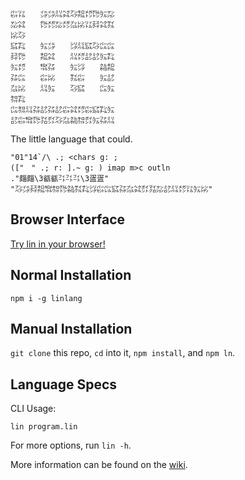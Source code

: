 ```
㌫㍑　　㌄㌄㍊㌶㌂㌕㍌㌙㍔㍇
㍇㌶　　㌙㍌㍇㍌㌴㍖㍑㌇㌶㌟
㍖㌂　　　　　　　　　　　　
㌮㌠　　㍔㌄　　㌡㍊㌮㌂㌭㌭
㌇㌙　　㌕㌶　　㍊㍌㍈㍈㍔㌠
㍔㍌　　㌖㌲　　㍔㌡　　㌚㌕
㌲㌭　　㌫㍖　　㌟㌫　　㍔㍈
㌴㍖　　㍊㍔　　㌂㌮　　㌭㍔
㌗㌠　　　　　　　　　　　　
㌭㌗㍊㌲㍈㌲㍈㌫㌶㍌㌫㌮㌠㍔
㍈㌫㌖㌙㍃㌽㌂㌴㌚㌗㌽㍔㌲㍊
```

The little language that could.

```
"01"14`/\ .; <chars g: ;
(["　" .; r: ].~ g: ) imap m>c outln
."㿳㿳\3㼳㼳㌳㌳㌳\3㿿㿿"
"㌂㌄㌇㌕㌖㌗㌙㌚㌟㌠㌡㌫㌭㌮㌲㌴㌶㌽㍃㍇㍈㍊㍌㍑㍔㍖"
```

## Browser Interface

[Try lin in your browser!](https://replit.com/@molarmanful/try-lin)

## Normal Installation

    npm i -g linlang

## Manual Installation

`git clone` this repo, `cd` into it, `npm install`, and `npm ln`.

## Language Specs

CLI Usage:

    lin program.lin

For more options, run `lin -h`.

More information can be found on the [wiki](https://github.com/molarmanful/lin/wiki).